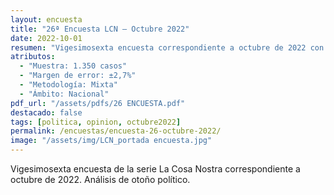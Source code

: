 ```yaml
---
layout: encuesta
title: "26ª Encuesta LCN — Octubre 2022"
date: 2022-10-01
resumen: "Vigesimosexta encuesta correspondiente a octubre de 2022 con análisis de otoño político."
atributos:
  - "Muestra: 1.350 casos"
  - "Margen de error: ±2,7%"
  - "Metodología: Mixta"
  - "Ámbito: Nacional"
pdf_url: "/assets/pdfs/26 ENCUESTA.pdf"
destacado: false
tags: [politica, opinion, octubre2022]
permalink: /encuestas/encuesta-26-octubre-2022/
image: "/assets/img/LCN_portada encuesta.jpg"
---
```


Vigesimosexta encuesta de la serie La Cosa Nostra correspondiente a octubre de 2022. Análisis de otoño político.
